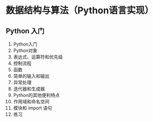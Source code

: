 ﻿# 数据结构与算法（Python语言实现）

## Python 入门

1. Python入门
2. Python对象
3. 表达式、运算符和优先级
4. 控制流程
5. 函数
6. 简单的输入和输出
7. 异常处理
8. 迭代器和生成器
9. Python的其他便利特点
10. 作用域和命名空间
11. 模块和 import 语句 
12. 练习

